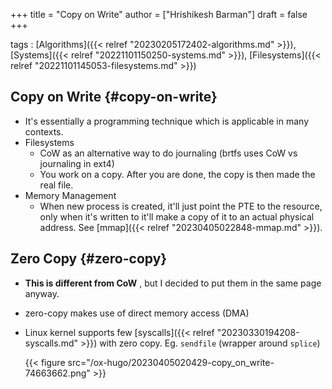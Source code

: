 +++
title = "Copy on Write"
author = ["Hrishikesh Barman"]
draft = false
+++

tags
: [Algorithms]({{< relref "20230205172402-algorithms.md" >}}), [Systems]({{< relref "20221101150250-systems.md" >}}), [Filesystems]({{< relref "20221101145053-filesystems.md" >}})


## Copy on Write {#copy-on-write}

-   It's essentially a programming technique which is applicable in many contexts.
-   Filesystems
    -   CoW as an alternative way to do journaling (brtfs uses CoW vs journaling in ext4)
    -   You work on a copy. After you are done, the copy is then made the real file.
-   Memory Management
    -   When new process is created, it'll just point the PTE to the resource, only when it's written to it'll make a copy of it to an actual physical address. See [mmap]({{< relref "20230405022848-mmap.md" >}}).


## Zero Copy {#zero-copy}

-   **This is different from CoW** , but I decided to put them in the same page anyway.
-   zero-copy makes use of direct memory access (DMA)
-   Linux kernel supports few [syscalls]({{< relref "20230330194208-syscalls.md" >}}) with zero copy. Eg. `sendfile` (wrapper around `splice`)

    {{< figure src="/ox-hugo/20230405020429-copy_on_write-74663662.png" >}}
